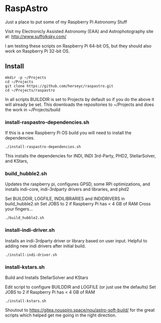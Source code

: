 # RaspAstro

Just a place to put some of my Raspberry Pi Astronomy Stuff

Visit my Electronicly Assisted Astronomy (EAA) and Astrophotography site at: http://www.suffolksky.com/


I am testing these scripts on Raspberry Pi 64-bit OS, but they should also work on Raspberry Pi 32-bit OS.

## Install
```
mkdir -p ~/Projects
cd ~/Projects
git clone https://github.com/herseyc/raspastro.git
cd ~/Projects/raspastro
```

In all scripts BUILDDIR is set to Projects by default so if you do the above it will already be set. This downloads the repositories to ~/Projects and does the work in ~/Projects/build 

### install-raspastro-dependencies.sh
If this is a new Raspberry Pi OS build you will need to install the dependencies.
```
./install-raspastro-dependencies.sh
```
This installs the dependencies for INDI, INDI 3rd-Party, PHD2, StellarSolver, and KStars,

### build_hubble2.sh
Updates the raspberry pi, configures GPSD, some RPi optimizations, and  installs indi-core, indi-3rdparty drivers and libraries, and phd2

Set BUILDDIR, LOGFILE, INDILIBRARIES and INDIDRIVERS in build_hubble2.sh
Set JOBS to 2 if Raspberry Pi has < 4 GB of RAM
Cross your fingers...
```
./build_hubble2.sh
```

### install-indi-driver.sh
Installs an indi-3rdparty driver or library based on user input.  Helpful to adding new indi drivers after initial build.

```
./install-indi-driver.sh
```

### install-kstars.sh
Build and Installs StellarSolver and KStars

Edit script to configure BUILDDIR and LOGFILE (or just use the defaults)
Set JOBS to 2 if Raspberry Pi has < 4 GB of RAM
```
./install-kstars.sh
```


Shoutout to https://gitea.nouspiro.space/nou/astro-soft-build/ for the great scripts which helped get me going in the right direction.



